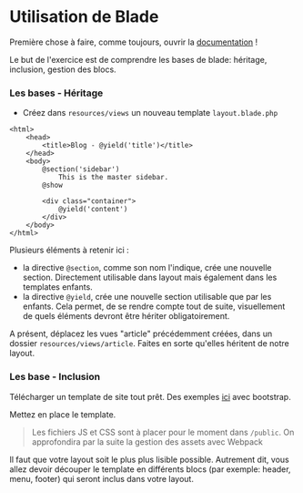 # Utilisation de Blade

Première chose à faire, comme toujours, ouvrir la [documentation](https://laravel.com/docs/5.6/blade) !

Le but de l'exercice est de comprendre les bases de blade: héritage, inclusion, gestion des blocs. 


### Les bases - Héritage

- Créez dans `resources/views` un nouveau template `layout.blade.php`

```blade
<html>
    <head>
        <title>Blog - @yield('title')</title>
    </head>
    <body>
        @section('sidebar')
            This is the master sidebar.
        @show

        <div class="container">
            @yield('content')
        </div>
    </body>
</html>
```

Plusieurs éléments à retenir ici :
- la directive `@section`, comme son nom l'indique, crée une nouvelle section. Directement utilisable dans layout mais également dans les templates enfants.
- la directive `@yield`, crée une nouvelle section utilisable que par les enfants. Cela permet, de se rendre compte tout de suite, visuellement de quels éléments devront être hériter obligatoirement.

A présent, déplacez les vues "article" précédemment créées, dans un dossier `resources/views/article`. 
Faites en sorte qu'elles héritent de notre layout.


### Les base - Inclusion

Télécharger un template de site tout prêt. Des exemples [ici](https://startbootstrap.com/template-categories/all/) avec bootstrap.

Mettez en place le template.

> Les fichiers JS et CSS sont à placer pour le moment dans `/public`.
> On approfondira par la suite la gestion des assets avec Webpack

Il faut que votre layout soit le plus plus lisible possible. 
Autrement dit, vous allez devoir découper le template en différents blocs (par exemple: header, menu, footer)
qui seront inclus dans votre layout.
 
